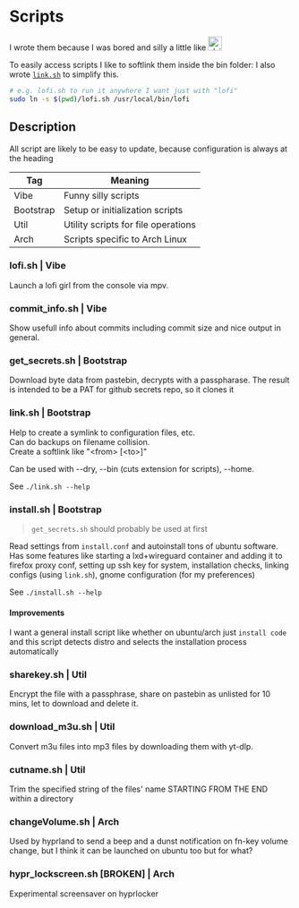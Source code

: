 # Scripts

<p>
I wrote them because I was bored and silly a little like
<img src="https://styles.redditmedia.com/t5_5x81u7/styles/communityIcon_t8en21sthsja1.jpg?width=128&frame=1&auto=webp&s=e541baf4fe498485bf557d8ba6b6fce82d497039" alt="r/silltcats" width="25" height="25">
</p>

To easily access scripts I like to softlink them inside the bin folder:
I also wrote [`link.sh`](#linksh--bootstrap) to simplify this.

```bash
# e.g. lofi.sh to run it anywhere I want just with "lofi"
sudo ln -s $(pwd)/lofi.sh /usr/local/bin/lofi
```

## Description

All script are likely to be easy to update, because configuration is always at the heading

| Tag       | Meaning                             |
| --------- | ----------------------------------- |
| Vibe      | Funny silly scripts                 |
| Bootstrap | Setup or initialization scripts     |
| Util      | Utility scripts for file operations |
| Arch      | Scripts specific to Arch Linux      |

### lofi.sh | Vibe

Launch a lofi girl from the console via mpv.

### commit_info.sh | Vibe

Show usefull info about commits including commit size and nice output in general.

### get_secrets.sh | Bootstrap

Download byte data from pastebin, decrypts with a passpharase.
The result is intended to be a PAT for github secrets repo, so it clones it

### link.sh | Bootstrap

Help to create a symlink to configuration files, etc. \
Can do backups on filename collision. \
Create a softlink like "\<from> [\<to>]"

Can be used with --dry, --bin (cuts extension for scripts), --home.

See `./link.sh --help`

### install.sh | Bootstrap

> `get_secrets.sh` should probably be used at first

Read settings from `install.conf` and autoinstall tons of ubuntu software.
Has some features like starting a lxd+wireguard container and adding it to firefox proxy conf,
setting up ssh key for system, installation checks, linking configs (using `link.sh`),
gnome configuration (for my preferences)

See `./install.sh --help`

#### Improvements

I want a general install script like whether on ubuntu/arch just `install code`
and this script detects distro and selects the installation process automatically

### sharekey.sh | Util

Encrypt the file with a passphrase, share on pastebin as unlisted for 10 mins,
let to download and delete it.

### download_m3u.sh | Util

Convert m3u files into mp3 files by downloading them with yt-dlp.

### cutname.sh | Util

Trim the specified string of the files' name STARTING FROM THE END within a directory

### changeVolume.sh | Arch

Used by hyprland to send a beep and a dunst notification on fn-key volume change,
but I think it can be launched on ubuntu too but for what?

### hypr_lockscreen.sh [BROKEN] | Arch

Experimental screensaver on hyprlocker
